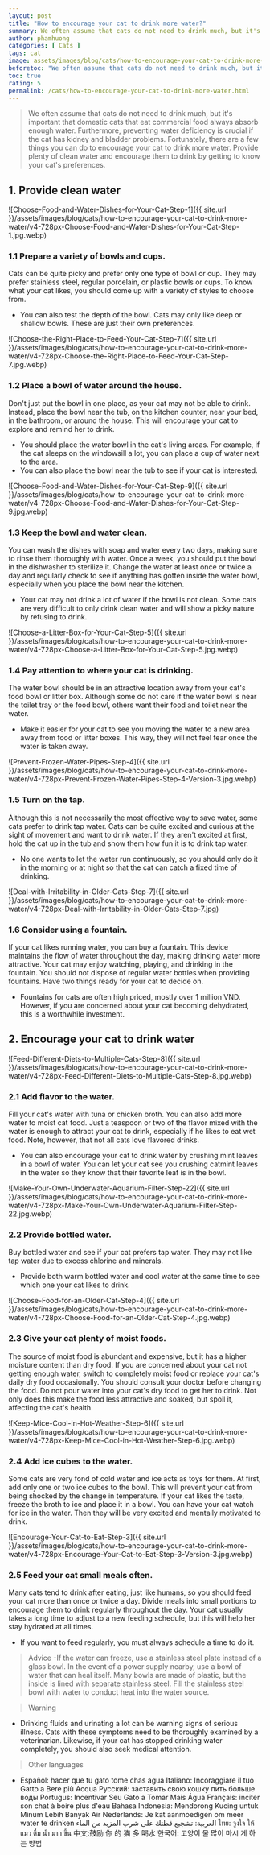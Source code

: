 ```yaml
---
layout: post
title: "How to encourage your cat to drink more water?"
summary: We often assume that cats do not need to drink much, but it's important that domestic cats that eat commercial food always absorb enough water. Furthermore, preventing water deficiency is crucial if the cat has kidney and bladder problems. 
author: phamhuong
categories: [ Cats ]
tags: cat
image: assets/images/blog/cats/how-to-encourage-your-cat-to-drink-more-water/v4-728px-Encourage-Your-Cat-to-Eat-Step-3-Version-3.jpg.webp
beforetoc: "We often assume that cats do not need to drink much, but it's important that domestic cats that eat commercial food always absorb enough water. Furthermore, preventing water deficiency is crucial if the cat has kidney and bladder problems. Fortunately, there are a few things you can do to encourage your cat to drink more water. Provide plenty of clean water and encourage them to drink by getting to know your cat's preferences."
toc: true
rating: 5
permalink: /cats/how-to-encourage-your-cat-to-drink-more-water.html
---
```


> We often assume that cats do not need to drink much, but it's important that domestic cats that eat commercial food always absorb enough water. Furthermore, preventing water deficiency is crucial if the cat has kidney and bladder problems. Fortunately, there are a few things you can do to encourage your cat to drink more water. Provide plenty of clean water and encourage them to drink by getting to know your cat's preferences.

## 1. Provide clean water

![Choose-Food-and-Water-Dishes-for-Your-Cat-Step-1]({{ site.url }}/assets/images/blog/cats/how-to-encourage-your-cat-to-drink-more-water/v4-728px-Choose-Food-and-Water-Dishes-for-Your-Cat-Step-1.jpg.webp)

### 1.1 Prepare a variety of bowls and cups. 

Cats can be quite picky and prefer only one type of bowl or cup. They may prefer stainless steel, regular porcelain, or plastic bowls or cups. To know what your cat likes, you should come up with a variety of styles to choose from.
- You can also test the depth of the bowl. Cats may only like deep or shallow bowls. These are just their own preferences.

![Choose-the-Right-Place-to-Feed-Your-Cat-Step-7]({{ site.url }}/assets/images/blog/cats/how-to-encourage-your-cat-to-drink-more-water/v4-728px-Choose-the-Right-Place-to-Feed-Your-Cat-Step-7.jpg.webp)

### 1.2 Place a bowl of water around the house. 

Don't just put the bowl in one place, as your cat may not be able to drink. Instead, place the bowl near the tub, on the kitchen counter, near your bed, in the bathroom, or around the house. This will encourage your cat to explore and remind her to drink. 
- You should place the water bowl in the cat's living areas. For example, if the cat sleeps on the windowsill a lot, you can place a cup of water next to the area.
- You can also place the bowl near the tub to see if your cat is interested.

![Choose-Food-and-Water-Dishes-for-Your-Cat-Step-9]({{ site.url }}/assets/images/blog/cats/how-to-encourage-your-cat-to-drink-more-water/v4-728px-Choose-Food-and-Water-Dishes-for-Your-Cat-Step-9.jpg.webp)

### 1.3 Keep the bowl and water clean. 

You can wash the dishes with soap and water every two days, making sure to rinse them thoroughly with water. Once a week, you should put the bowl in the dishwasher to sterilize it. Change the water at least once or twice a day and regularly check to see if anything has gotten inside the water bowl, especially when you place the bowl near the kitchen. 
- Your cat may not drink a lot of water if the bowl is not clean. Some cats are very difficult to only drink clean water and will show a picky nature by refusing to drink.

![Choose-a-Litter-Box-for-Your-Cat-Step-5]({{ site.url }}/assets/images/blog/cats/how-to-encourage-your-cat-to-drink-more-water/v4-728px-Choose-a-Litter-Box-for-Your-Cat-Step-5.jpg.webp)

### 1.4 Pay attention to where your cat is drinking. 

The water bowl should be in an attractive location away from your cat's food bowl or litter box. Although some do not care if the water bowl is near the toilet tray or the food bowl, others want their food and toilet near the water.
- Make it easier for your cat to see you moving the water to a new area away from food or litter boxes. This way, they will not feel fear once the water is taken away.

![Prevent-Frozen-Water-Pipes-Step-4]({{ site.url }}/assets/images/blog/cats/how-to-encourage-your-cat-to-drink-more-water/v4-728px-Prevent-Frozen-Water-Pipes-Step-4-Version-3.jpg.webp)

### 1.5 Turn on the tap. 

Although this is not necessarily the most effective way to save water, some cats prefer to drink tap water. Cats can be quite excited and curious at the sight of movement and want to drink water. If they aren't excited at first, hold the cat up in the tub and show them how fun it is to drink tap water.
- No one wants to let the water run continuously, so you should only do it in the morning or at night so that the cat can catch a fixed time of drinking.

![Deal-with-Irritability-in-Older-Cats-Step-7]({{ site.url }}/assets/images/blog/cats/how-to-encourage-your-cat-to-drink-more-water/v4-728px-Deal-with-Irritability-in-Older-Cats-Step-7.jpg)

### 1.6 Consider using a fountain. 

If your cat likes running water, you can buy a fountain. This device maintains the flow of water throughout the day, making drinking water more attractive. Your cat may enjoy watching, playing, and drinking in the fountain. You should not dispose of regular water bottles when providing fountains. Have two things ready for your cat to decide on.
- Fountains for cats are often high priced, mostly over 1 million VND. However, if you are concerned about your cat becoming dehydrated, this is a worthwhile investment.

## 2. Encourage your cat to drink water

![Feed-Different-Diets-to-Multiple-Cats-Step-8]({{ site.url }}/assets/images/blog/cats/how-to-encourage-your-cat-to-drink-more-water/v4-728px-Feed-Different-Diets-to-Multiple-Cats-Step-8.jpg.webp)

### 2.1 Add flavor to the water. 

Fill your cat's water with tuna or chicken broth. You can also add more water to moist cat food. Just a teaspoon or two of the flavor mixed with the water is enough to attract your cat to drink, especially if he likes to eat wet food. Note, however, that not all cats love flavored drinks.
- You can also encourage your cat to drink water by crushing mint leaves in a bowl of water. You can let your cat see you crushing catmint leaves in the water so they know that their favorite leaf is in the bowl.

![Make-Your-Own-Underwater-Aquarium-Filter-Step-22]({{ site.url }}/assets/images/blog/cats/how-to-encourage-your-cat-to-drink-more-water/v4-728px-Make-Your-Own-Underwater-Aquarium-Filter-Step-22.jpg.webp)

### 2.2 Provide bottled water. 

Buy bottled water and see if your cat prefers tap water. They may not like tap water due to excess chlorine and minerals.
- Provide both warm bottled water and cool water at the same time to see which one your cat likes to drink.

![Choose-Food-for-an-Older-Cat-Step-4]({{ site.url }}/assets/images/blog/cats/how-to-encourage-your-cat-to-drink-more-water/v4-728px-Choose-Food-for-an-Older-Cat-Step-4.jpg.webp)

### 2.3 Give your cat plenty of moist foods. 

The source of moist food is abundant and expensive, but it has a higher moisture content than dry food. If you are concerned about your cat not getting enough water, switch to completely moist food or replace your cat's daily dry food occasionally. You should consult your doctor before changing the food.
Do not pour water into your cat's dry food to get her to drink. Not only does this make the food less attractive and soaked, but spoil it, affecting the cat's health.

![Keep-Mice-Cool-in-Hot-Weather-Step-6]({{ site.url }}/assets/images/blog/cats/how-to-encourage-your-cat-to-drink-more-water/v4-728px-Keep-Mice-Cool-in-Hot-Weather-Step-6.jpg.webp)

### 2.4 Add ice cubes to the water. 

Some cats are very fond of cold water and ice acts as toys for them. At first, add only one or two ice cubes to the bowl. This will prevent your cat from being shocked by the change in temperature. If your cat likes the taste, freeze the broth to ice and place it in a bowl.
You can have your cat watch for ice in the water. Then they will be very excited and mentally motivated to drink.

![Encourage-Your-Cat-to-Eat-Step-3]({{ site.url }}/assets/images/blog/cats/how-to-encourage-your-cat-to-drink-more-water/v4-728px-Encourage-Your-Cat-to-Eat-Step-3-Version-3.jpg.webp)

### 2.5 Feed your cat small meals often. 

Many cats tend to drink after eating, just like humans, so you should feed your cat more than once or twice a day. Divide meals into small portions to encourage them to drink regularly throughout the day. Your cat usually takes a long time to adjust to a new feeding schedule, but this will help her stay hydrated at all times.
- If you want to feed regularly, you must always schedule a time to do it.

> Advice
-If the water can freeze, use a stainless steel plate instead of a glass bowl. In the event of a power supply nearby, use a bowl of water that can heal itself. Many bowls are made of plastic, but the inside is lined with separate stainless steel. Fill the stainless steel bowl with water to conduct heat into the water source.

> Warning
- Drinking fluids and urinating a lot can be warning signs of serious illness. Cats with these symptoms need to be thoroughly examined by a veterinarian. Likewise, if your cat has stopped drinking water completely, you should also seek medical attention.

> Other languages
- Español: hacer que tu gato tome chas agua Italiano: Incoraggiare il tuo Gatto a Bere più Acqua Русский: заставить свою кошку пить больше воды Portugus: Incentivar Seu Gato a Tomar Mais Água Français: inciter son chat à boire plus d'eau Bahasa Indonesia: Mendorong Kucing untuk Minum Lebih Banyak Air Nederlands: Je kat aanmoedigen om meer water te drinken العربية: تشجيع قطتك على شرب المزيد من الماء ไทย: จูงใจ ให้ แมว ดื่ม น้ำ มาก ขึ้น 中文:鼓励 你 的 猫 多 喝水 한국어: 고양이 물 많이 마시 게 하는 방법
